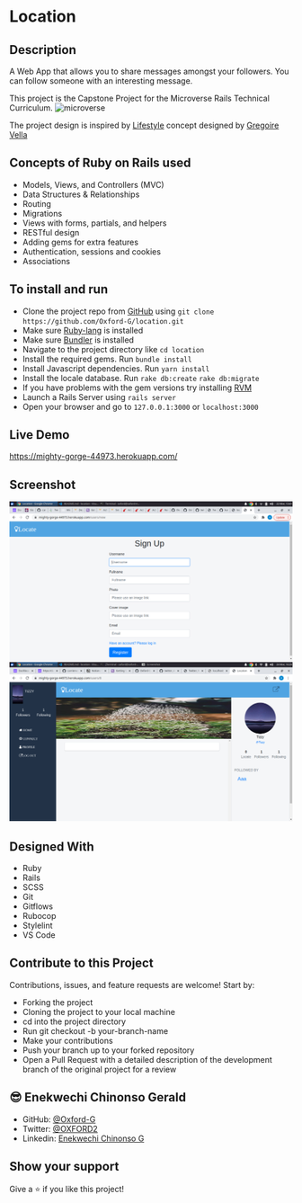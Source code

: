 # Location

## Description

A Web App that allows you to share messages amongst your followers. You can follow someone with an interesting message.

This project is the Capstone Project for the Microverse Rails Technical Curriculum. ![microverse](https://camo.githubusercontent.com/3a5835d4f56c57cec85939ac345e43fef164c178/68747470733a2f2f696d672e736869656c64732e696f2f62616467652f4d6963726f76657273652d626c756576696f6c6574)

The project design is inspired by [Lifestyle](https://www.behance.net/gallery/14286087/Twitter-Redesign-of-UI-details) concept designed by [Gregoire Vella](https://www.behance.net/gregoirevella)

## Concepts of Ruby on Rails used

- Models, Views, and Controllers (MVC)
- Data Structures & Relationships
- Routing
- Migrations
- Views with forms, partials, and helpers
- RESTful design
- Adding gems for extra features
- Authentication, sessions and cookies
- Associations

## To install and run

- Clone the project repo from [GitHub](https://github.com/Oxford-G/location.git) using `git clone https://github.com/Oxford-G/location.git`
- Make sure [Ruby-lang](https://www.ruby-lang.org/en/) is installed
- Make sure [Bundler](https://bundler.io/) is installed
- Navigate to the project directory like `cd location`
- Install the required gems. Run `bundle install`
- Install Javascript dependencies. Run `yarn install`
- Install the locale database. Run `rake db:create` `rake db:migrate`
- If you have problems with the gem versions try installing [RVM](https://rvm.io/)
- Launch a Rails Server using `rails server`
- Open your browser and go to `127.0.0.1:3000` or `localhost:3000`

## Live Demo
https://mighty-gorge-44973.herokuapp.com/

## Screenshot
![](./app/assets/images/locate.png)
![](./app/assets/images/second.png)


## Designed With
- Ruby
- Rails
- SCSS
- Git
- Gitflows
- Rubocop
- Stylelint
- VS Code

## Contribute to this Project

Contributions, issues, and feature requests are welcome! Start by:

  - Forking the project
  - Cloning the project to your local machine
  - cd into the project directory
  - Run git checkout -b your-branch-name
  - Make your contributions
  - Push your branch up to your forked repository
  - Open a Pull Request with a detailed description of the development branch of the original project for a review

## 😎 Enekwechi Chinonso Gerald

- GitHub: [@Oxford-G](https://github.com/Oxford-G)
- Twitter: [@OXFORD2](https://twitter.com/OXFOXD2)
- Linkedin: [Enekwechi Chinonso G](https://www.linkedin.com/in/chinonso-enekwechi)
## Show your support

Give a ⭐️ if you like this project!
